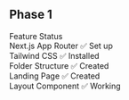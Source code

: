 ## Phase 1
Feature	                Status  
Next.js App Router	    ✅ Set up  
Tailwind CSS	        ✅ Installed  
Folder Structure	    ✅ Created  
Landing Page	        ✅ Created  
Layout Component	    ✅ Working  








